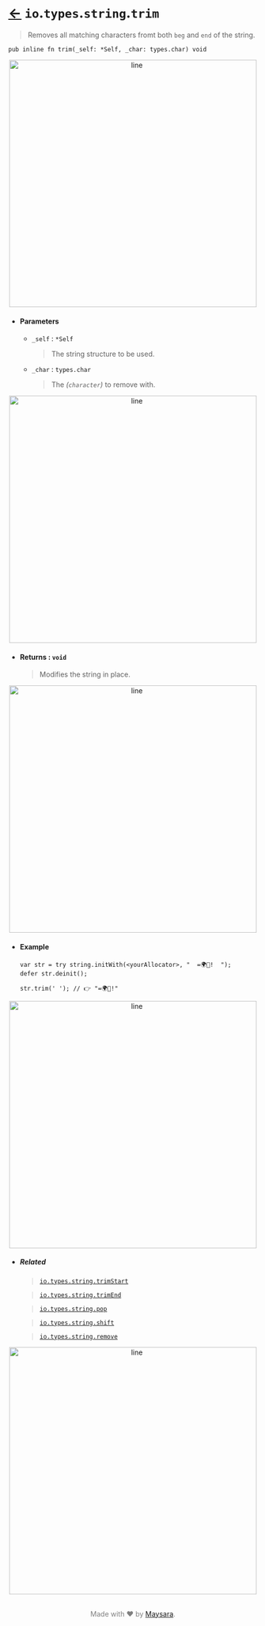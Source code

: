 # [←](../readme.md) `io`.`types`.`string`.`trim`

> Removes all matching characters fromt both `beg` and `end` of the string.


```zig
pub inline fn trim(_self: *Self, _char: types.char) void
```


<div align="center">
<img src="https://raw.githubusercontent.com/Super-ZIG/io/refs/heads/main/docs/dist/img/md/line.png" alt="line" style="width:500px;"/>
</div>

- #### Parameters

    - `_self` : `*Self`

        > The string structure to be used.

    - `_char` : `types.char`

        > The _(`character`)_ to remove with.


<div align="center">
<img src="https://raw.githubusercontent.com/Super-ZIG/io/refs/heads/main/docs/dist/img/md/line.png" alt="line" style="width:500px;"/>
</div>

- #### Returns : `void`

    > Modifies the string in place.

<div align="center">
<img src="https://raw.githubusercontent.com/Super-ZIG/io/refs/heads/main/docs/dist/img/md/line.png" alt="line" style="width:500px;"/>
</div>

- #### Example

    ```zig
    var str = try string.initWith(<yourAllocator>, "  =🌍🌟!  ");
    defer str.deinit();

    str.trim(' '); // 👉 "=🌍🌟!"
    ```

<div align="center">
<img src="https://raw.githubusercontent.com/Super-ZIG/io/refs/heads/main/docs/dist/img/md/line.png" alt="line" style="width:500px;"/>
</div>

- ##### Related

  > [`io.types.string.trimStart`](./trimStart.md)

  > [`io.types.string.trimEnd`](./trimEnd.md)

  > [`io.types.string.pop`](./pop.md)

  > [`io.types.string.shift`](./shift.md)

  > [`io.types.string.remove`](./remove.md)


<div align="center">
<img src="https://raw.githubusercontent.com/Super-ZIG/io/refs/heads/main/docs/dist/img/md/line.png" alt="line" style="width:500px;"/>
</div>

<p align="center" style="color:grey;"><br />Made with ❤️ by <a href="http://github.com/maysara-elshewehy" target="blank">Maysara</a>.</p>